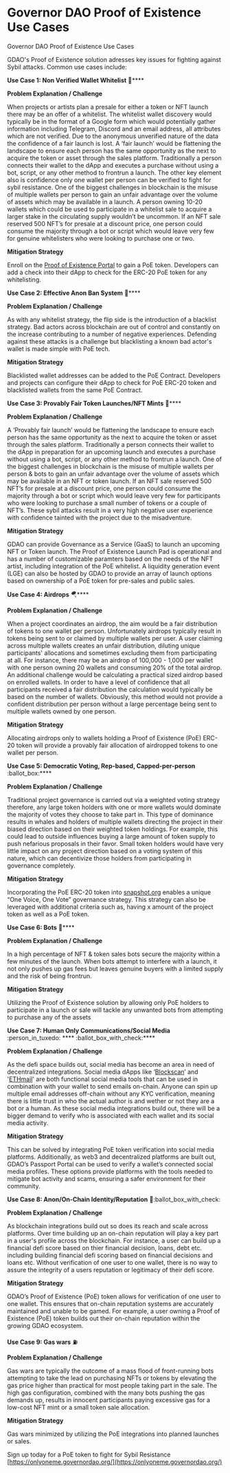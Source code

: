 # Governor DAO Proof of Existence Use Cases

Governor DAO Proof of Existence Use Cases

GDAO's Proof of Existence solution adresses key issues for fighting against Sybil attacks. Common use cases include:

**Use Case 1: Non Verified Wallet Whitelist** :robot:****

**Problem Explanation / Challenge**

When projects or artists plan a presale for either a token or NFT launch there may be an offer of a whitelist. The whitelist wallet discovery would typically be in the format of a Google form which would potentially gather information including Telegram, Discord and an email address, all attributes which are not verified. Due to the anonymous unverified nature of the data the confidence of a fair launch is lost. A ‘fair launch’ would be flattening the landscape to ensure each person has the same opportunity as the next to acquire the token or asset through the sales platform. Traditionally a person connects their wallet to the dApp and executes a purchase without using a bot, script, or any other method to frontrun a launch. The other key element also is confidence only one wallet per person can be verified to fight for sybil resistance. One of the biggest challenges in blockchain is the misuse of multiple wallets per person to gain an unfair advantage over the volume of assets which may be available in a launch. A person owning 10-20 wallets which could be used to participate in a whitelist sale to acquire a larger stake in the circulating supply wouldn’t be uncommon. If an NFT sale reserved 500 NFT’s for presale at a discount price, one person could consume the majority through a bot or script which would leave very few for genuine whitelisters who were looking to purchase one or two.

**Mitigation Strategy**

Enroll on the [Proof of Existence Portal](https://onlyoneme.governordao.org) to gain a PoE token. Developers can add a check into their dApp to check for the ERC-20 PoE token for any whitelisting.

**Use Case 2: Effective Anon Ban System** :robot:****

**Problem Explanation / Challenge**

As with any whitelist strategy, the flip side is the introduction of a blacklist strategy. Bad actors across blockchain are out of control and constantly on the increase contributing to a number of negative experiences. Defending against these attacks is a challenge but blacklisting a known bad actor's wallet is made simple with PoE tech.

**Mitigation Strategy**

Blacklisted wallet addresses can be added to the PoE Contract. Developers and projects can configure their dApp to check for PoE ERC-20 token and blacklisted wallets from the same PoE Contract.

**Use Case 3: Provably Fair Token Launches/NFT Mints** :art:****

**Problem Explanation / Challenge**

A ‘Provably fair launch’ would be flattening the landscape to ensure each person has the same opportunity as the next to acquire the token or asset through the sales platform. Traditionally a person connects their wallet to the dApp in preparation for an upcoming launch and executes a purchase without using a bot, script, or any other method to frontrun a launch. One of the biggest challenges in blockchain is the misuse of multiple wallets per person & bots to gain an unfair advantage over the volume of assets which may be available in an NFT or token launch. If an NFT sale reserved 500 NFT’s for presale at a discount price, one person could consume the majority through a bot or script which would leave very few for participants who were looking to purchase a small number of tokens or a couple of NFT’s. These sybil attacks result in a very high negative user experience with confidence tainted with the project due to the misadventure.

**Mitigation Strategy**

GDAO can provide Governance as a Service (GaaS) to launch an upcoming NFT or Token launch. The Proof of Existence Launch Pad is operational and has a number of customizable paramters based on the needs of the NFT artist, including integration of the PoE whitelist. A liquidity generation event (LGE) can also be hosted by GDAO to provide an array of launch options based on ownership of a PoE token for pre-sales and public sales.

**Use Case 4: Airdrops** :parachute:****

**Problem Explanation / Challenge**

When a project coordinates an airdrop, the aim would be a fair distribution of tokens to one wallet per person. Unfortunately airdrops typically result in tokens being sent to or claimed by multiple wallets per user. A user claiming across multiple wallets creates an unfair distribution, diluting unique participants' allocations and sometimes excluding them from participating at all. For instance, there may be an airdrop of 100,000 - 1,000 per wallet with one person owning 20 wallets and consuming 20% of the total airdrop.\
An additional challenge would be calculating a practical sized airdrop based on enrolled wallets. In order to have a level of confidence that all participants received a fair distribution the calculation would typically be based on the number of wallets. Obviously, this method would not provide a confident distribution per person without a large percentage being sent to multiple wallets owned by one person.

**Mitigation Strategy**

Allocating airdrops only to wallets holding a Proof of Existence (PoE) ERC-20 token will provide a provably fair allocation of airdropped tokens to one wallet per person.

**Use Case 5: Democratic Voting, Rep-based, Capped-per-person** :ballot\_box:****

**Problem Explanation / Challenge**

Traditional project governance is carried out via a weighted voting strategy therefore, any large token holders with one or more wallets would dominate the majority of votes they choose to take part in. This type of dominance results in whales and holders of multiple wallets directing the project in their biased direction based on their weighted token holdings. For example, this could lead to outside influences buying a large amount of token supply to push nefarious proposals in their favor. Small token holders would have very little impact on any project direction based on a voting system of this nature, which can decentivize those holders from participating in governance completely.

**Mitigation Strategy**

Incorporating the PoE ERC-20 token into [snapshot.org](http://snapshot.org/) enables a unique “One Voice, One Vote” governance strategy. This strategy can also be leveraged with additional criteria such as, having x amount of the project token as well as a PoE token.&#x20;

**Use Case 6: Bots** :robot:****

**Problem Explanation / Challenge**

In a high percentage of NFT & token sales bots secure the majority within a few minutes of the launch. When bots attempt to interfere with a launch, it not only pushes up gas fees but leaves genuine buyers with a limited supply and the risk of being frontrun.

**Mitigation Strategy**

Utilizing the Proof of Existence solution by allowing only PoE holders to participate in a launch or sale will tackle any unwanted bots from attempting to purchase any of the assets

**Use Case 7: Human Only Communications/Social Media** :person\_in\_tuxedo: **** :ballot\_box\_with\_check:****

**Problem Explanation / Challenge**

As the defi space builds out, social media has become an area in need of decentralized integrations. Social media dApps like ‘[Blockscan](https://chat.blockscan.com/start)’ and '[ETHmail](https://ethmail.cc/)' are both functional social media tools that can be used in combination with your wallet to send emails on-chain. Anyone can spin up multiple email addresses off-chain without any KYC verification, meaning there is little trust in who the actual author is and wether or not they are a bot or a human. As these social media integrations build out, there will be a bigger demand to verify who is associated with each wallet and its social media activity.&#x20;

**Mitigation Strategy**

This can be solved by integrating PoE token verification into social media platforms. Additionally, as web3 and decentralized platforms are built out, GDAO’s Passport Portal can be used to verify a wallet’s connected social media profiles. These options provide platforms with the tools needed to mitigate bot activity and scams, ensuring a safer environment for their community.

**Use Case 8: Anon/On-Chain Identity/Reputation** :adult::ballot\_box\_with\_check:

**Problem Explanation / Challenge**

As blockchain integrations build out so does its reach and scale across platforms. Over time building up an on-chain reputation will play a key part in a user's profile across the blockchain. For instance, a user can build up a financial defi score based on thier financial decision, loans, debt etc. including building financial defi scoring based on financial decisions and loans etc. Without verification of one user to one wallet, there is no way to assure the integrity of a users reputation or legitimacy of their defi score.&#x20;

**Mitigation Strategy**

GDAO’s Proof of Existence (PoE) token allows for verification of one user to one wallet. This ensures that on-chain reputation systems are accurately maintained and unable to be gamed. For example, a user owning a Proof of Existence (PoE) token builds out their on-chain reputation within the growing GDAO ecosystem.

**Use Case 9: Gas wars** :fuelpump:

**Problem Explanation / Challenge**

Gas wars are typically the outcome of a mass flood of front-running bots attempting to take the lead on purchasing NFTs or tokens by elevating the gas price higher than practical for most people taking part in the sale. The high gas configuration, combined with the many bots pushing the gas demands up, results in innocent participants paying excessive gas for a low-cost NFT mint or a small token sale allocation.

**Mitigation Strategy**

Gas wars minimized by utilizing the PoE integrations into planned launches or sales.

Sign up today for a PoE token to fight for Sybil Resistance [https://onlyoneme.governordao.org/](https://onlyoneme.governordao.org/)
